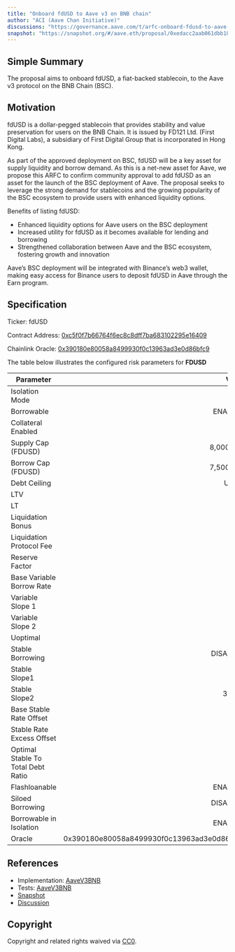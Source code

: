 ```yaml
---
title: "Onboard fdUSD to Aave v3 on BNB chain"
author: "ACI (Aave Chan Initiative)"
discussions: "https://governance.aave.com/t/arfc-onboard-fdusd-to-aave-v3-on-bsc/16364"
snapshot: "https://snapshot.org/#/aave.eth/proposal/0xedacc2aab061dbb187ef705ffee8a8f35ab3f53670e4d8e432eed9dfd2c31958"
---
```


## Simple Summary

The proposal aims to onboard fdUSD, a fiat-backed stablecoin, to the Aave v3 protocol on the BNB Chain (BSC).

## Motivation

fdUSD is a dollar-pegged stablecoin that provides stability and value preservation for users on the BNB Chain. It is issued by FD121 Ltd. (First Digital Labs), a subsidiary of First Digital Group that is incorporated in Hong Kong.

As part of the approved deployment on BSC, fdUSD will be a key asset for supply liquidity and borrow demand. As this is a net-new asset for Aave, we propose this ARFC to confirm community approval to add fdUSD as an asset for the launch of the BSC deployment of Aave. The proposal seeks to leverage the strong demand for stablecoins and the growing popularity of the BSC ecosystem to provide users with enhanced liquidity options.

Benefits of listing fdUSD:

- Enhanced liquidity options for Aave users on the BSC deployment
- Increased utility for fdUSD as it becomes available for lending and borrowing
- Strengthened collaboration between Aave and the BSC ecosystem, fostering growth and innovation

Aave’s BSC deployment will be integrated with Binance’s web3 wallet, making easy access for Binance users to deposit fdUSD in Aave through the Earn program.

## Specification

Ticker: fdUSD

Contract Address: [0xc5f0f7b66764f6ec8c8dff7ba683102295e16409](https://bscscan.com/address/0xc5f0f7b66764f6ec8c8dff7ba683102295e16409)

Chainlink Oracle: [0x390180e80058a8499930f0c13963ad3e0d86bfc9](https://bscscan.com/address/0x390180e80058a8499930f0c13963ad3e0d86bfc9)

The table below illustrates the configured risk parameters for **FDUSD**

| Parameter                          |                                      Value |
| ---------------------------------- | -----------------------------------------: |
| Isolation Mode                     |                                       true |
| Borrowable                         |                                    ENABLED |
| Collateral Enabled                 |                                       true |
| Supply Cap (FDUSD)                 |                                  8,000,000 |
| Borrow Cap (FDUSD)                 |                                  7,500,000 |
| Debt Ceiling                       |                                      USD 0 |
| LTV                                |                                       70 % |
| LT                                 |                                       75 % |
| Liquidation Bonus                  |                                        5 % |
| Liquidation Protocol Fee           |                                       10 % |
| Reserve Factor                     |                                       20 % |
| Base Variable Borrow Rate          |                                        0 % |
| Variable Slope 1                   |                                        6 % |
| Variable Slope 2                   |                                       75 % |
| Uoptimal                           |                                       90 % |
| Stable Borrowing                   |                                   DISABLED |
| Stable Slope1                      |                                       13 % |
| Stable Slope2                      |                                      300 % |
| Base Stable Rate Offset            |                                        3 % |
| Stable Rate Excess Offset          |                                        8 % |
| Optimal Stable To Total Debt Ratio |                                       20 % |
| Flashloanable                      |                                    ENABLED |
| Siloed Borrowing                   |                                   DISABLED |
| Borrowable in Isolation            |                                    ENABLED |
| Oracle                             | 0x390180e80058a8499930f0c13963ad3e0d86bfc9 |

## References

- Implementation: [AaveV3BNB](https://github.com/bgd-labs/aave-proposals-v3/blob/main/src/20240201_AaveV3BNB_OnboardFdUSDToAaveV3OnBSC/AaveV3BNB_OnboardFdUSDToAaveV3OnBSC_20240201.sol)
- Tests: [AaveV3BNB](https://github.com/bgd-labs/aave-proposals-v3/blob/main/src/20240201_AaveV3BNB_OnboardFdUSDToAaveV3OnBSC/AaveV3BNB_OnboardFdUSDToAaveV3OnBSC_20240201.t.sol)
- [Snapshot](https://snapshot.org/#/aave.eth/proposal/0xedacc2aab061dbb187ef705ffee8a8f35ab3f53670e4d8e432eed9dfd2c31958)
- [Discussion](https://governance.aave.com/t/arfc-onboard-fdusd-to-aave-v3-on-bsc/16364)

## Copyright

Copyright and related rights waived via [CC0](https://creativecommons.org/publicdomain/zero/1.0/).
